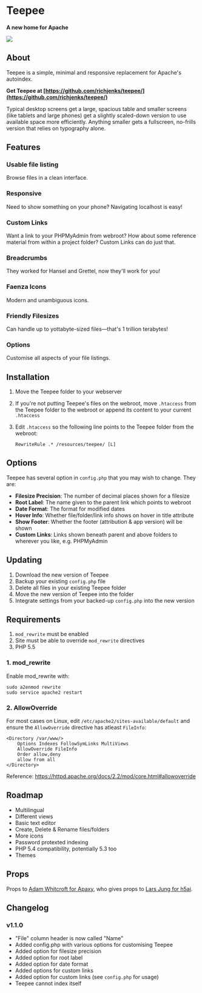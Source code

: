 # Teepee

**A new home for Apache**

![](https://richjenks.github.io/teepee/teepee.png)

## About

Teepee is a simple, minimal and responsive replacement for Apache's autoindex.

**Get Teepee at [https://github.com/richjenks/teepee/](https://github.com/richjenks/teepee/)**

Typical desktop screens get a large, spacious table and smaller screens (like tablets and large phones) get a slightly scaled-down version to use available space more efficiently. Anything smaller gets a fullscreen, no-frills version that relies on typography alone.

## Features

### Usable file listing
Browse files in a clean interface.

### Responsive
Need to show something on your phone? Navigating localhost is easy!

### Custom Links
Want a link to your PHPMyAdmin from webroot? How about some reference material from within a project folder? Custom Links can do just that.

### Breadcrumbs
They worked for Hansel and Grettel, now they'll work for you!

### Faenza Icons
Modern and unambiguous icons.

### Friendly Filesizes
Can handle up to yottabyte-sized files—that's 1 trillion terabytes!

### Options
Customise all aspects of your file listings.

## Installation

1. Move the Teepee folder to your webserver
2. If you're not putting Teepee's files on the webroot, move `.htaccess` from the Teepee folder to the webroot or append its content to your current `.htaccess`
3. Edit `.htaccess` so the following line points to the Teepee folder from the webroot:

    ```
    RewriteRule .* /resources/teepee/ [L]
    ```

## Options

Teepee has several option in `config.php` that you may wish to change. They are:

- **Filesize Precision**: The number of decimal places shown for a filesize
- **Root Label**: The name given to the parent link which points to webroot
- **Date Format**: The format for modified dates
- **Hover Info**: Whether file/folder/link info shows on hover in title attribute
- **Show Footer**: Whether the footer (attribution & app version) will be shown
- **Custom Links**: Links shown beneath parent and above folders to wherever you like, e.g. PHPMyAdmin

## Updating

1. Download the new version of Teepee
2. Backup your existing `config.php` file
3. Delete all files in your existing Teepee folder
4. Move the new version of Teepee into the folder
5. Integrate settings from your backed-up `config.php` into the new version

## Requirements

1. `mod_rewrite` must be enabled
2. Site must be able to override `mod_rewrite` directives
3. PHP 5.5

### 1. mod_rewrite

Enable mod_rewrite with:

    sudo a2enmod rewrite  
    sudo service apache2 restart

### 2. AllowOverride

For most cases on Linux, edit `/etc/apache2/sites-available/default` and ensure the `AllowOverride` directive has atleast `FileInfo`:

    <Directory /var/www/>  
        Options Indexes FollowSymLinks MultiViews  
        AllowOverride FileInfo   
        Order allow,deny  
        allow from all  
    </Directory>

Reference: https://httpd.apache.org/docs/2.2/mod/core.html#allowoverride

## Roadmap

- Multilingual
- Different views
- Basic text editor
- Create, Delete & Rename files/folders
- More icons
- Password protexted indexing
- PHP 5.4 compatibility, potentially 5.3 too
- Themes

## Props

Props to [Adam Whitcroft for Apaxy](https://github.com/AdamWhitcroft/Apaxy), who gives props to [Lars Jung for h5ai](http://larsjung.de/h5ai/).

## Changelog

### v1.1.0

- "File" column header is now called "Name"
- Added config.php with various options for customising Teepee
- Added option for filesize precision
- Added option for root label
- Added option for date format
- Added options for custom links
- Added option for custom links (see `config.php` for usage)
- Teepee cannot index itself
